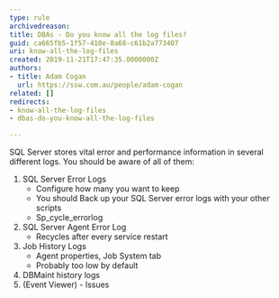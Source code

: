 ```yaml
---
type: rule
archivedreason: 
title: DBAs - Do you know all the log files?
guid: ca665fb5-1f57-410e-8a68-c61b2a773407
uri: know-all-the-log-files
created: 2019-11-21T17:47:35.0000000Z
authors:
- title: Adam Cogan
  url: https://ssw.com.au/people/adam-cogan
related: []
redirects:
- know-all-the-log-files
- dbas-do-you-know-all-the-log-files

---
```


SQL Server stores vital error and performance information in several different logs. You should be aware of all of them:

1. SQL Server Error Logs
    * Configure how many you want to keep
    * You should Back up your SQL Server error logs with your other scripts
    * Sp\_cycle\_errorlog
2. SQL Server Agent Error Log
    * Recycles after every service restart
3. Job History Logs
    * Agent properties, Job System tab
    * Probably too low by default
4. DBMaint history logs
5. (Event Viewer) - Issues



<!--endintro-->
